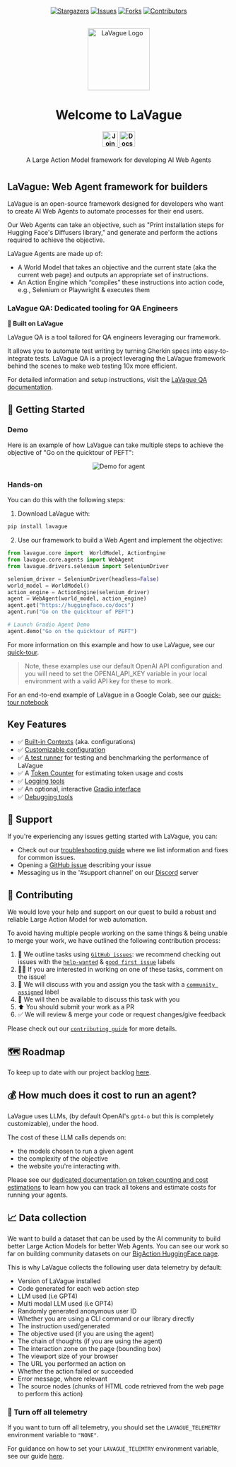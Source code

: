 <p align="center">
  <a href="https://github.com/lavague-ai/LaVague/stargazers"><img src="https://img.shields.io/github/stars/lavague-ai/LaVague.svg?style=for-the-badge" alt="Stargazers"></a>
  <a href="https://github.com/lavague-ai/LaVague/issues"><img src="https://img.shields.io/github/issues/lavague-ai/LaVague.svg?style=for-the-badge" alt="Issues"></a>
  <a href="https://github.com/lavague-ai/LaVague/network/members"><img src="https://img.shields.io/github/forks/lavague-ai/LaVague.svg?style=for-the-badge" alt="Forks"></a>
  <a href="https://github.com/lavague-ai/LaVague/graphs/contributors"><img src="https://img.shields.io/github/contributors/lavague-ai/LaVague.svg?style=for-the-badge" alt="Contributors"></a>
</p>
</br>

<div align="center">
  <img src="docs/assets/logo.png" width=140px: alt="LaVague Logo">
  <h1>Welcome to LaVague</h1>

<h4 align="center">
 <a href="https://discord.gg/SDxn9KpqX9" target="_blank">
    <img src="https://img.shields.io/badge/Discord-5865F2?style=for-the-badge&logo=discord&logoColor=white" height='35px' alt="Join our Discord server!">
  </a>
  <a href="https://docs.lavague.ai/en/latest/"><img src="https://img.shields.io/badge/📄-docs-000000?style=for-the-badge&colorA=09c&colorB=555" height='35px' alt="Docs"></a>
</h4>
  <p>A Large Action Model framework for developing AI Web Agents
</p>
<h1></h1>
</div>

## LaVague: Web Agent framework for builders

LaVague is an open-source framework designed for developers who want to create AI Web Agents to automate processes for their end users.

Our Web Agents can take an objective, such as "Print installation steps for Hugging Face's Diffusers library," and generate and perform the actions required to achieve the objective.

LaVague Agents are made up of:

- A World Model that takes an objective and the current state (aka the current web page) and outputs an appropriate set of instructions.
- An Action Engine which “compiles” these instructions into action code, e.g., Selenium or Playwright & executes them


### LaVague QA: Dedicated tooling for QA Engineers
**🌊 Built on LaVague**

LaVague QA is a tool tailored for QA engineers leveraging our framework. 

It allows you to automate test writing by turning Gherkin specs into easy-to-integrate tests. LaVague QA is a project leveraging the LaVague framework behind the scenes to make web testing 10x more efficient.

For detailed information and setup instructions, visit the [LaVague QA documentation](https://docs.lavague.ai/en/latest/docs/lavague-qa/quick-tour/).

## 🚀 Getting Started

### Demo

Here is an example of how LaVague can take multiple steps to achieve the objective of "Go on the quicktour of PEFT":

<p align="center">
  <img src="./docs/assets/demo_agent_hf.gif" alt="Demo for agent">
</p>

### Hands-on 

You can do this with the following steps:

1. Download LaVague with:

```bash
pip install lavague
```
2. Use our framework to build a Web Agent and implement the objective:

```python
from lavague.core import  WorldModel, ActionEngine
from lavague.core.agents import WebAgent
from lavague.drivers.selenium import SeleniumDriver

selenium_driver = SeleniumDriver(headless=False)
world_model = WorldModel()
action_engine = ActionEngine(selenium_driver)
agent = WebAgent(world_model, action_engine)
agent.get("https://huggingface.co/docs")
agent.run("Go on the quicktour of PEFT")

# Launch Gradio Agent Demo
agent.demo("Go on the quicktour of PEFT")
```

For more information on this example and how to use LaVague, see our [quick-tour](https://docs.lavague.ai/en/latest/docs/get-started/quick-tour/).

> Note, these examples use our default OpenAI API configuration and you will need to set the OPENAI_API_KEY variable in your local environment with a valid API key for these to work.

For an end-to-end example of LaVague in a Google Colab, see our [quick-tour notebook](https://colab.research.google.com/github/lavague-ai/lavague/blob/main/docs/docs/get-started/quick-tour-notebook/quick-tour.ipynb)

## Key Features

- ✅ [Built-in Contexts](https://docs.lavague.ai/en/latest/docs/get-started/customization/) (aka. configurations)
- ✅ [Customizable configuration](https://docs.lavague.ai/en/latest/docs/get-started/customization/)
- ✅ [A test runner](https://docs.lavague.ai/en/latest/docs/get-started/testing/) for testing and benchmarking the performance of LaVague
- ✅ A [Token Counter](https://docs.lavague.ai/en/latest/docs/get-started/token-usage/) for estimating token usage and costs
- ✅ [Logging tools](https://docs.lavague.ai/en/latest/docs/get-started/customization/)
- ✅ An optional, interactive [Gradio interface](https://docs.lavague.ai/en/latest/docs/get-started/gradio/)
- ✅ [Debugging tools](https://docs.lavague.ai/en/latest/docs/get-started/customization/)

## 🔎 Support

If you're experiencing any issues getting started with LaVague, you can:

- Check out our [troubleshooting guide](https://docs.lavague.ai/en/latest/docs/get-started/troubleshoot/) where we list information and fixes for common issues.
- Opening a [GitHub issue](https://github.com/lavague-ai/LaVague/issues) describing your issue
- Messaging us in the '#support channel' on our [Discord](https://discord.gg/SDxn9KpqX9") server

## 🙋 Contributing

We would love your help and support on our quest to build a robust and reliable Large Action Model for web automation.

To avoid having multiple people working on the same things & being unable to merge your work, we have outlined the following contribution process:

1) 📢 We outline tasks using [`GitHub issues`](https://github.com/lavague-ai/LaVague/issues): we recommend checking out issues with the [`help-wanted`](https:/github.com/lavague-ai/LaVague/labels/help%20wanted) & [`good first issue`](https://github.com/lavague-ai/LaVague/labels/good%20first%20issue) labels
2) 🙋‍♀️ If you are interested in working on one of these tasks, comment on the issue! 
3) 🤝 We will discuss with you and assign you the task with a [`community assigned`](https://github.com/lavague-ai/LaVague/labels/community-assigned) label 
4) 💬 We will then be available to discuss this task with you
5) ⬆️ You should submit your work as a PR
6) ✅ We will review & merge your code or request changes/give feedback

Please check out our [`contributing guide`](https://docs.lavague.ai/en/latest/docs/contributing/contributing/) for more details.

## 🗺️ Roadmap

To keep up to date with our project backlog [here](https://github.com/orgs/lavague-ai/projects/1/views/2).

## 💰 How much does it cost to run an agent?

LaVague uses LLMs, (by default OpenAI's `gpt4-o` but this is completely customizable), under the hood.

The cost of these LLM calls depends on: 
- the models chosen to run a given agent
- the complexity of the objective
- the website you're interacting with. 

Please see our [dedicated documentation on token counting and cost estimations](https://docs.lavague.ai/en/latest/docs/get-started/token-usage/) to learn how you can track all tokens and estimate costs for running your agents.

## 📈 Data collection

We want to build a dataset that can be used by the AI community to build better Large Action Models for better Web Agents. You can see our work so far on building community datasets on our [BigAction HuggingFace page](https://huggingface.co/BigAction).

This is why LaVague collects the following user data telemetry by default:

- Version of LaVague installed
- Code generated for each web action step
- LLM used (i.e GPT4)
- Multi modal LLM used (i.e GPT4)
- Randomly generated anonymous user ID
- Whether you are using a CLI command or our library directly
- The instruction used/generated
- The objective used (if you are using the agent)
- The chain of thoughts (if you are using the agent)
- The interaction zone on the page (bounding box)
- The viewport size of your browser
- The URL you performed an action on
- Whether the action failed or succeeded
- Error message, where relevant
- The source nodes (chunks of HTML code retrieved from the web page to perform this action)

### 🚫 Turn off all telemetry

If you want to turn off all telemetry, you should set the `LAVAGUE_TELEMETRY` environment variable to `"NONE"`.

For guidance on how to set your `LAVAGUE_TELEMTRY` environment variable, see our guide [here](https://docs.lavague.ai/en/latest/docs/get-started/FAQs/#how-can-i-set-environment-variables).
